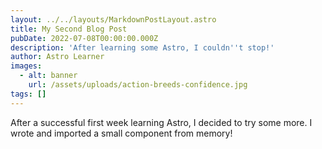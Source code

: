 ```yaml
---
layout: ../../layouts/MarkdownPostLayout.astro
title: My Second Blog Post
pubDate: 2022-07-08T00:00:00.000Z
description: 'After learning some Astro, I couldn''t stop!'
author: Astro Learner
images:
  - alt: banner
    url: /assets/uploads/action-breeds-confidence.jpg
tags: []
---
```


After a successful first week learning Astro, I decided to try some more. I wrote and imported a small component from memory!
